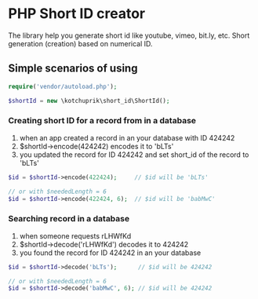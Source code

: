 # PHP Short ID creator

The library help you generate short id like youtube, vimeo, bit.ly, etc. Short generation (creation) based on numerical ID. 

## Simple scenarios of using

```php
require('vendor/autoload.php');

$shortId = new \kotchuprik\short_id\ShortId();
```
 
### Creating short ID for a record from in a database

1. when an app created a record in an your database with ID 424242
2. $shortId->encode(424242) encodes it to 'bLTs'
3. you updated the record for ID 424242 and set short_id of the record to 'bLTs'

```php
$id = $shortId->encode(422424);     // $id will be 'bLTs'

// or with $neededLength = 6
$id = $shortId->encode(422424, 6);  // $id will be 'babMwC'
```

### Searching record in a database 

1. when someone requests rLHWfKd
2. $shortId->decode('rLHWfKd') decodes it to 424242
3. you found the record for ID 424242 in an your database

```php
$id = $shortId->decode('bLTs');      // $id will be 424242

// or with $neededLength = 6
$id = $shortId->decode('babMwC', 6); // $id will be 424242
```
